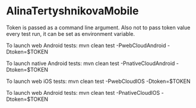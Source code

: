 # AlinaTertyshnikovaMobile
Token is passed as a command line argument. Also not to pass token value every test run, it can be set as environment variable. 

To launch web Android tests: mvn clean test -PwebCloudAndroid -Dtoken=$TOKEN

To launch native Android tests: mvn clean test -PnativeCloudAndroid -Dtoken=$TOKEN

To launch web iOS tests: mvn clean test -PwebCloudIOS -Dtoken=$TOKEN

To launch web Android tests: mvn clean test -PnativeCloudIOS -Dtoken=$TOKEN 
